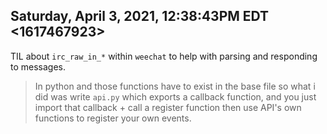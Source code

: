 ## Saturday, April 3, 2021, 12:38:43PM EDT <1617467923>

TIL about `irc_raw_in_*` within `weechat` to help with parsing and
responding to messages.

> In python and those functions have to exist in the base file  so
what i did was write `api.py` which exports a callback function, and you just
import that callback + call a register function then use API's own
functions to register your own events.
